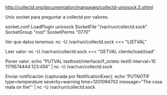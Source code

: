 http://collectd.org/documentation/manpages/collectd-unixsock.5.shtml

Unix socket para preguntar a collectd por valores.

socket.conf
LoadPlugin unixsock
<Plugin unixsock>
  SocketFile "/var/run/collectd.sock"
  SocketGroup "root"
  SocketPerms "0770"
</Plugin>


Ver que datos tenemos:
nc -U /var/run/collectd.sock <<< "LISTVAL"

Leer valor:
nc -U /var/run/collectd.sock <<< "GETVAL cliente/load/load" 

Poner valor:
echo "PUTVAL testhost/interface/if_octets-test0 interval=10 1179574444:123:456" | nc -U /var/run/collectd.sock

Enviar notificación (capturada por NotificationExec):
echo 'PUTNOTIF type=temperature severity=warning time=1201094702 message="The cosa mala on fire"' | nc -U /var/run/collectd.sock
